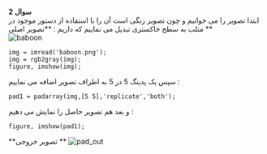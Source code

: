 
**سوال 2**
<br>
ابتدا تصویر را می خوانیم و چون تصویر رنگی است آن را با استفاده از دستور موجود در متلب به سطح خاکستری تبدیل می نماییم که داریم :
**تصویر اصلی **<br>
![baboon](https://user-images.githubusercontent.com/94124607/163383820-0c2e578f-368f-4194-8799-f529035a96e1.png)<br>
```
img = imread('baboon.png');
img = rgb2gray(img);
figure, imshow(img);
```
سپس یک پدینگ 5 در 5 به اطراف تصویر اضافه می نماییم  :

```
pad1 = padarray(img,[5 5],'replicate','both');
```
و بعد هم تصویر حاصل را نمایش می دهیم :
```
figure, imshow(pad1);
```
**تصویر خروجی **
![pad_out](https://user-images.githubusercontent.com/94124607/163384450-7b2d400b-2cae-49e3-b8bc-7117a83da503.png)<br>
